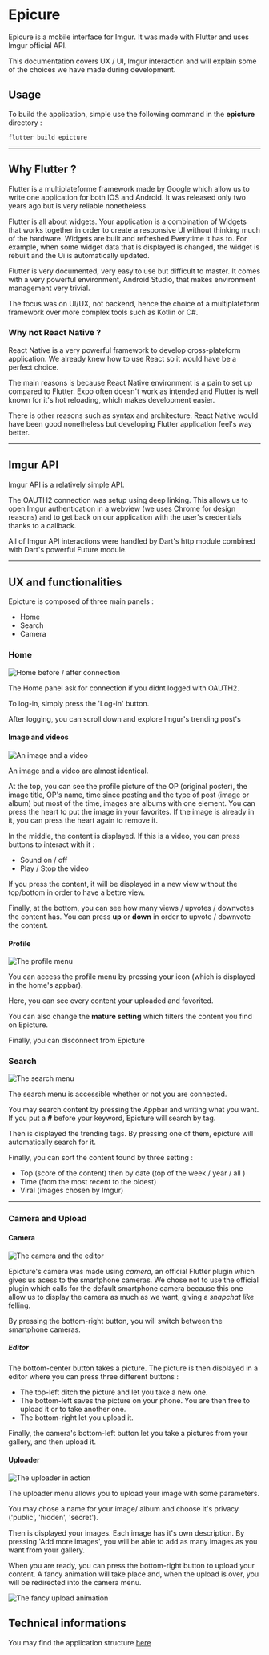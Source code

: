 # Epicure

Epicure is a mobile interface for Imgur.
It was made with Flutter and uses Imgur official API.

This documentation covers UX / UI, Imgur interaction and will explain some of the choices we have made during development.

## Usage
To build the application, simple use the following command in the **epicture** directory :

`flutter build epicture`

----

## Why Flutter ?

Flutter is a multiplateforme framework made by Google which allow us to write one application for both IOS and Android. It was released only two years ago but is very reliable nonetheless.

Flutter is all about widgets. Your application is a combination of Widgets that works together in order to create a responsive UI without thinking much of the hardware.
Widgets are built and refreshed Everytime it has to. For example, when some widget data that is displayed is changed, the widget is rebuilt and the Ui is automatically updated.

Flutter is very documented, very easy to use but difficult to master. It comes with a very powerful environment, Android Studio, that makes environment management very trivial.

The focus was on UI/UX, not backend, hence the choice of a multiplateform framework over more complex tools such as Kotlin or C#.

### Why not React Native ?

React Native is a very powerful framework to develop cross-plateform application. We already knew how to use React so it would have be a perfect choice.

The main reasons is because React Native environment is a pain to set up compared to Flutter. Expo often doesn't work as intended and Flutter is well known for it's hot reloading, which makes development easier.

There is other reasons such as syntax and architecture. React Native would have been good nonetheless but developing Flutter application feel's way better.

---
## Imgur API
Imgur API is a relatively simple API.

The OAUTH2 connection was setup using deep linking. This allows us to open Imgur authentication in a webview (we uses Chrome for design reasons) and to get back on our application with the user's credentials thanks to a callback.

All of Imgur API interactions were handled by Dart's http module combined with Dart's powerful Future module.

---

## UX and functionalities

Epicture is composed of three main panels :

- Home
- Search
- Camera

### Home

![](https://i.imgur.com/AXBg1MI.png "Home before / after connection")

The Home panel ask for connection if you didnt logged with OAUTH2.

To log-in, simply press the 'Log-in' button.

After logging, you can scroll down and explore Imgur's trending post's

#### Image and videos

![](https://i.imgur.com/RqQya73.png "An image and a video")

An image and a video are almost identical.

At the top, you can see the profile picture of the OP (original poster), the image title, OP's name, time since posting and the type of post (image or album) but most of the time, images are albums with one element. You can press the heart to put the image in your favorites. If the image is already in it, you can press the heart again to remove it.

In the middle, the content is displayed. If this is a video, you can press buttons to interact with it :

- Sound on / off
- Play / Stop the video

If you press the content, it will be displayed in a new view without the top/bottom in order to have a bettre view.

Finally, at the bottom, you can see how many views / upvotes / downvotes the content has. You can press **up** or **down** in order to upvote / downvote the content.

#### Profile
![](https://i.imgur.com/JP6Jo8F.png "The profile menu")

You can access the profile menu by pressing your icon (which is displayed in the home's appbar).

Here, you can see every content your uploaded and favorited.

You can also change the **mature setting** which filters the content you find on Epicture.

Finally, you can disconnect from Epicture
### Search

![](https://i.imgur.com/CydFbSZ.png "The search menu")

The search menu is accessible whether or not you are connected.

You may search content by pressing the Appbar and writing what you want. If you put a **#** before your keyword, Epicture will search by tag.

Then is displayed the trending tags. By pressing one of them, epicture will automatically search for it.

Finally, you can sort the content found by three setting :
- Top (score of the content) then by date (top of the week / year / all )
- Time (from the most recent to the oldest)
- Viral (images chosen by Imgur)

---

### Camera and Upload

#### Camera
![](https://i.imgur.com/6WieG1M.png "The camera and the editor")

Epicture's camera was made using *camera*, an official Flutter plugin which gives us acess to the smartphone cameras. We chose not to use the official plugin which calls for the default smartphone camera because this one allow us to display the camera as much as we want, giving a *snapchat like* felling.

By pressing the bottom-right button, you will switch between the smartphone cameras.

##### Editor
The bottom-center button takes a picture. The picture is then displayed in a editor where you can press three different buttons :
- The top-left ditch the picture and let you take a new one.
- The bottom-left saves the picture on your phone. You are then free to upload it or to take another one.
- The bottom-right let you upload it.

Finally, the camera's bottom-left button let you take a pictures from your gallery, and then upload it.

#### Uploader

![](https://i.imgur.com/0DNS3Kz.png "The uploader in action")

The uploader menu allows you to upload your image with some parameters.

You may chose a name for your image/ album and choose it's privacy ('public', 'hidden', 'secret').

Then is displayed your images. Each image has it's own description.
By pressing 'Add more images', you will be able to add as many images as you want from your gallery.

When you are ready, you can press the bottom-right button to upload your content. A fancy animation will take place and, when the upload is over, you will be redirected into the camera menu.

![](https://i.imgur.com/zSu3KHL.png "The fancy upload animation")


## Technical informations

You may find the application structure [here]()
